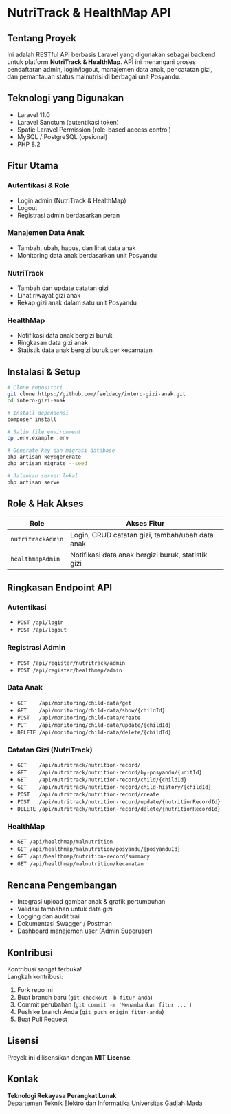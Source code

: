 # NutriTrack & HealthMap API

## Tentang Proyek

Ini adalah RESTful API berbasis Laravel yang digunakan sebagai backend untuk platform **NutriTrack & HealthMap**. API ini menangani proses pendaftaran admin, login/logout, manajemen data anak, pencatatan gizi, dan pemantauan status malnutrisi di berbagai unit Posyandu.

## Teknologi yang Digunakan

- Laravel 11.0
- Laravel Sanctum (autentikasi token)
- Spatie Laravel Permission (role-based access control)
- MySQL / PostgreSQL (opsional)
- PHP 8.2

## Fitur Utama

### Autentikasi & Role

- Login admin (NutriTrack & HealthMap)
- Logout
- Registrasi admin berdasarkan peran

### Manajemen Data Anak

- Tambah, ubah, hapus, dan lihat data anak
- Monitoring data anak berdasarkan unit Posyandu

### NutriTrack

- Tambah dan update catatan gizi
- Lihat riwayat gizi anak
- Rekap gizi anak dalam satu unit Posyandu

### HealthMap

- Notifikasi data anak bergizi buruk
- Ringkasan data gizi anak
- Statistik data anak bergizi buruk per kecamatan

## Instalasi & Setup

```bash
# Clone repositori
git clone https://github.com/feeldacy/intero-gizi-anak.git
cd intero-gizi-anak

# Install dependensi
composer install

# Salin file environment
cp .env.example .env

# Generate key dan migrasi database
php artisan key:generate
php artisan migrate --seed

# Jalankan server lokal
php artisan serve
```

## Role & Hak Akses

| Role              | Akses Fitur                                     |
|-------------------|--------------------------------------------------|
| `nutritrackAdmin` | Login, CRUD catatan gizi, tambah/ubah data anak |
| `healthmapAdmin`  | Notifikasi data anak bergizi buruk, statistik gizi           |

## Ringkasan Endpoint API

### Autentikasi

- `POST /api/login`
- `POST /api/logout`

### Registrasi Admin

- `POST /api/register/nutritrack/admin`
- `POST /api/register/healthmap/admin`

### Data Anak

- `GET    /api/monitoring/child-data/get`
- `GET    /api/monitoring/child-data/show/{childId}`
- `POST   /api/monitoring/child-data/create`
- `PUT    /api/monitoring/child-data/update/{childId}`
- `DELETE /api/monitoring/child-data/delete/{childId}`

### Catatan Gizi (NutriTrack)

- `GET    /api/nutritrack/nutrition-record/`
- `GET    /api/nutritrack/nutrition-record/by-posyandu/{unitId}`
- `GET    /api/nutritrack/nutrition-record/child/{childId}`
- `GET    /api/nutritrack/nutrition-record/child-history/{childId}`
- `POST   /api/nutritrack/nutrition-record/create`
- `POST   /api/nutritrack/nutrition-record/update/{nutritionRecordId}`
- `DELETE /api/nutritrack/nutrition-record/delete/{nutritionRecordId}`

### HealthMap

- `GET /api/healthmap/malnutrition`
- `GET /api/healthmap/malnutrition/posyandu/{posyanduId}`
- `GET /api/healthmap/nutrition-record/summary`
- `GET /api/healthmap/malnutrition/kecamatan`

## Rencana Pengembangan

- Integrasi upload gambar anak & grafik pertumbuhan
- Validasi tambahan untuk data gizi
- Logging dan audit trail
- Dokumentasi Swagger / Postman
- Dashboard manajemen user (Admin Superuser)

## Kontribusi

Kontribusi sangat terbuka!  
Langkah kontribusi:

1. Fork repo ini
2. Buat branch baru (`git checkout -b fitur-anda`)
3. Commit perubahan (`git commit -m 'Menambahkan fitur ...'`)
4. Push ke branch Anda (`git push origin fitur-anda`)
5. Buat Pull Request

## Lisensi

Proyek ini dilisensikan dengan **MIT License**.

## Kontak

**Teknologi Rekayasa Perangkat Lunak**  
Departemen Teknik Elektro dan Informatika
Universitas Gadjah Mada

